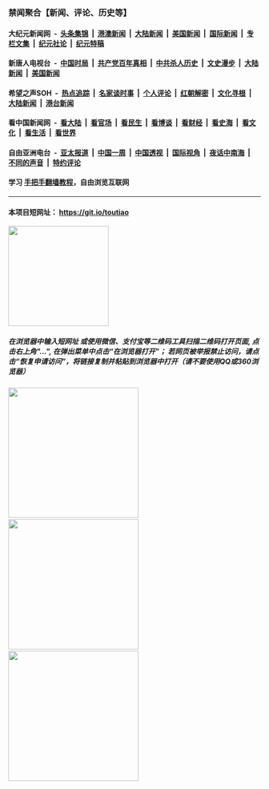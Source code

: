 ### 禁闻聚合【新闻、评论、历史等】

#### 大纪元新闻网 &nbsp;-&nbsp; [头条集锦](indexes/E头条集锦.md?t=02050101) &nbsp;|&nbsp; [港澳新闻](indexes/E港澳新闻.md?t=02050101)  &nbsp;|&nbsp; [大陆新闻](indexes/E大陆新闻.md?t=02050101) &nbsp;|&nbsp; [美国新闻](indexes/E美国新闻.md?t=02050101) &nbsp;|&nbsp; [国际新闻](indexes/E国际新闻.md?t=02050101) &nbsp;|&nbsp; [专栏文集](indexes/E专栏文集.md?t=02050101) &nbsp;|&nbsp; [纪元社论](indexes/E纪元社论.md?t=02050101) &nbsp;|&nbsp; [纪元特稿](indexes/E纪元特稿.md?t=02050101) 

#### 新唐人电视台 &nbsp;-&nbsp; [中国时局](indexes/N中国时局.md?t=02050101) &nbsp;|&nbsp; [共产党百年真相](indexes/N共产党百年真相.md?t=02050101) &nbsp;|&nbsp; [中共杀人历史](indexes/N中共杀人历史.md?t=02050101) &nbsp;|&nbsp; [文史漫步](indexes/N文史漫步.md?t=02050101) &nbsp;|&nbsp; [大陆新闻](indexes/N大陆新闻.md?t=02050101) &nbsp;|&nbsp; [美国新闻](indexes/N美国新闻.md?t=02050101)

#### 希望之声SOH &nbsp;-&nbsp; [热点追踪](indexes/H热点追踪.md?t=02050101) &nbsp;|&nbsp; [名家谈时事](indexes/H名家谈时事.md?t=02050101) &nbsp;|&nbsp; [个人评论](indexes/H个人评论.md?t=02050101)  &nbsp;|&nbsp; [红朝解密](indexes/H红朝解密.md?t=02050101) &nbsp;|&nbsp; [文化寻根](indexes/H文化寻根.md?t=02050101) &nbsp;|&nbsp; [大陆新闻](indexes/H大陆新闻.md?t=02050101) &nbsp;|&nbsp; [港台新闻](indexes/H港台新闻.md?t=02050101)

#### 看中国新闻网 &nbsp;-&nbsp; [看大陆](indexes/S看大陆.md?t=02050101) &nbsp;|&nbsp; [看官场](indexes/S看官场.md?t=02050101) &nbsp;|&nbsp; [看民生](indexes/S看民生.md?t=02050101)  &nbsp;|&nbsp; [看博谈](indexes/S看博谈.md?t=02050101) &nbsp;|&nbsp; [看财经](indexes/S看财经.md?t=02050101) &nbsp;|&nbsp; [看史海](indexes/S看史海.md?t=02050101) &nbsp;|&nbsp; [看文化](indexes/S看文化.md?t=02050101) &nbsp;|&nbsp; [看生活](indexes/S看生活.md?t=02050101) &nbsp;|&nbsp; [看世界](indexes/S看世界.md?t=02050101)

#### 自由亚洲电台 &nbsp;-&nbsp; [亚太报道](indexes/R亚太报道.md?t=02050101) &nbsp;|&nbsp; [中国一周](indexes/R中国一周.md?t=02050101) &nbsp;|&nbsp; [中国透视](indexes/R中国透视.md?t=02050101)  &nbsp;|&nbsp; [国际视角](indexes/R国际视角.md?t=02050101) &nbsp;|&nbsp; [夜话中南海](indexes/R夜话中南海.md?t=02050101) &nbsp;|&nbsp; [不同的声音](indexes/R不同的声音.md?t=02050101) &nbsp;|&nbsp; [特约评论](indexes/R特约评论.md?t=02050101)

#### 学习 [手把手翻墙教程](https://github.com/gfw-breaker/guides/wiki)，自由浏览互联网

----

#### 本项目短网址： https://git.io/toutiao
<img src="https://raw.githubusercontent.com/gfw-breaker/banned-news/master/scripts/img/qr.png" width="200px"/>  

##### 在浏览器中输入短网址 或使用微信、支付宝等二维码工具扫描二维码打开页面, 点击右上角"...", 在弹出菜单中点击“在浏览器打开”； 若网页被举报禁止访问，请点击“恢复申请访问”，将链接复制并粘贴到浏览器中打开（请不要使用QQ或360浏览器）

<img src="https://raw.githubusercontent.com/gfw-breaker/banned-news/master/scripts/img/1.png" width="260px"/> &nbsp; <img src="https://raw.githubusercontent.com/gfw-breaker/banned-news/master/scripts/img/2.png" width="260px"/> &nbsp; <img src="https://raw.githubusercontent.com/gfw-breaker/banned-news/master/scripts/img/3.png" width="260px"/>
